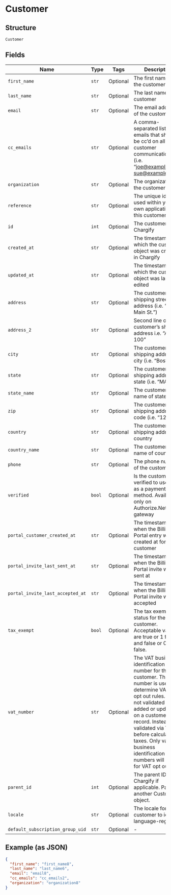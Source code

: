 
# Customer

## Structure

`Customer`

## Fields

| Name | Type | Tags | Description |
|  --- | --- | --- | --- |
| `first_name` | `str` | Optional | The first name of the customer |
| `last_name` | `str` | Optional | The last name of the customer |
| `email` | `str` | Optional | The email address of the customer |
| `cc_emails` | `str` | Optional | A comma-separated list of emails that should be cc’d on all customer communications (i.e. “joe@example.com, sue@example.com”) |
| `organization` | `str` | Optional | The organization of the customer |
| `reference` | `str` | Optional | The unique identifier used within your own application for this customer |
| `id` | `int` | Optional | The customer ID in Chargify |
| `created_at` | `str` | Optional | The timestamp in which the customer object was created in Chargify |
| `updated_at` | `str` | Optional | The timestamp in which the customer object was last edited |
| `address` | `str` | Optional | The customer’s shipping street address (i.e. “123 Main St.”) |
| `address_2` | `str` | Optional | Second line of the customer’s shipping address i.e. “Apt. 100” |
| `city` | `str` | Optional | The customer’s shipping address city (i.e. “Boston”) |
| `state` | `str` | Optional | The customer’s shipping address state (i.e. “MA”) |
| `state_name` | `str` | Optional | The customer's full name of state |
| `zip` | `str` | Optional | The customer’s shipping address zip code (i.e. “12345”) |
| `country` | `str` | Optional | The customer shipping address country |
| `country_name` | `str` | Optional | The customer's full name of country |
| `phone` | `str` | Optional | The phone number of the customer |
| `verified` | `bool` | Optional | Is the customer verified to use ACH as a payment method. Available only on Authorize.Net gateway |
| `portal_customer_created_at` | `str` | Optional | The timestamp of when the Billing Portal entry was created at for the customer |
| `portal_invite_last_sent_at` | `str` | Optional | The timestamp of when the Billing Portal invite was last sent at |
| `portal_invite_last_accepted_at` | `str` | Optional | The timestamp of when the Billing Portal invite was last accepted |
| `tax_exempt` | `bool` | Optional | The tax exempt status for the customer. Acceptable values are true or 1 for true and false or 0 for false. |
| `vat_number` | `str` | Optional | The VAT business identification number for the customer. This number is used to determine VAT tax opt out rules. It is not validated when added or updated on a customer record. Instead, it is validated via VIES before calculating taxes. Only valid business identification numbers will allow for VAT opt out. |
| `parent_id` | `int` | Optional | The parent ID in Chargify if applicable. Parent is another Customer object. |
| `locale` | `str` | Optional | The locale for the customer to identify language-region |
| `default_subscription_group_uid` | `str` | Optional | - |

## Example (as JSON)

```json
{
  "first_name": "first_name8",
  "last_name": "last_name6",
  "email": "email8",
  "cc_emails": "cc_emails2",
  "organization": "organization8"
}
```

